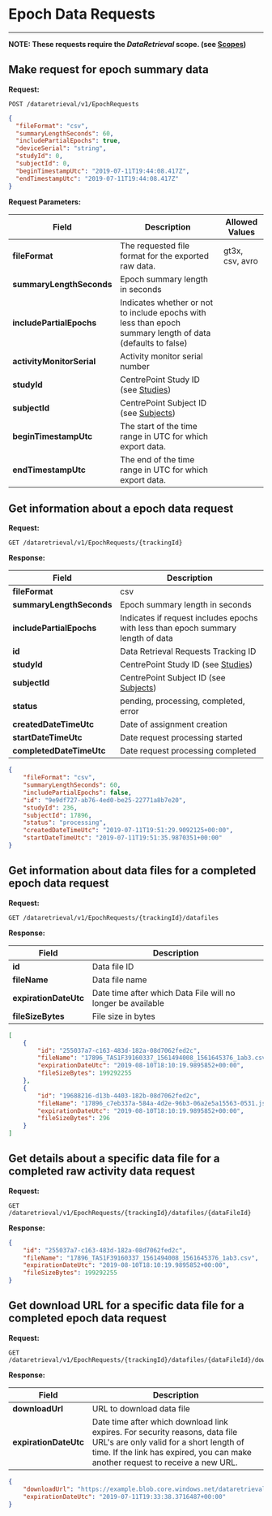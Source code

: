 # Epoch Data Requests

-----

**NOTE: These requests require the *DataRetrieval* scope. (see [Scopes](scopes.md))**

## Make request for epoch summary data

**Request:**

```http
POST /dataretrieval/v1/EpochRequests
```

```json
{
  "fileFormat": "csv",
  "summaryLengthSeconds": 60,
  "includePartialEpochs": true,
  "deviceSerial": "string",
  "studyId": 0,
  "subjectId": 0,
  "beginTimestampUtc": "2019-07-11T19:44:08.417Z",
  "endTimestampUtc": "2019-07-11T19:44:08.417Z"
}
```

**Request Parameters:**

|Field|Description|Allowed Values|
|-----|-----------|--------------|
|**fileFormat**|The requested file format for the exported raw data.|gt3x, csv, avro|
|**summaryLengthSeconds**|Epoch summary length in seconds|
|**includePartialEpochs**|Indicates whether or not to include epochs with less than epoch summary length of data (defaults to false)|
|**activityMonitorSerial**|Activity monitor serial number|
|**studyId**|CentrePoint Study ID (see [Studies](studies.md))||
|**subjectId**|CentrePoint Subject ID (see [Subjects](subjects.md))||
|**beginTimestampUtc**|The start of the time range in UTC for which export data.||
|**endTimestampUtc**|The end of the time range in UTC for which export data.||

## Get information about a epoch data request

**Request:**

```http
GET /dataretrieval/v1/EpochRequests/{trackingId}
```

**Response:**

|Field|Description|
|-----|-----------|
|**fileFormat**|csv|
|**summaryLengthSeconds**|Epoch summary length in seconds|
|**includePartialEpochs**|Indicates if request includes epochs with less than epoch summary length of data|
|**id**|Data Retrieval Requests Tracking ID|
|**studyId**|CentrePoint Study ID (see [Studies](studies.md))|
|**subjectId**|CentrePoint Subject ID (see [Subjects](subjects.md))|
|**status**|pending, processing, completed, error|
|**createdDateTimeUtc**|Date of assignment creation|
|**startDateTimeUtc**|Date request processing started|
|**completedDateTimeUtc**|Date request processing completed|

```json
{
    "fileFormat": "csv",
    "summaryLengthSeconds": 60,
    "includePartialEpochs": false,
    "id": "9e9df727-ab76-4ed0-be25-22771a8b7e20",
    "studyId": 236,
    "subjectId": 17896,
    "status": "processing",
    "createdDateTimeUtc": "2019-07-11T19:51:29.9092125+00:00",
    "startDateTimeUtc": "2019-07-11T19:51:35.9870351+00:00"
}
```

## Get information about data files for a completed epoch data request

**Request:**

```http
GET /dataretrieval/v1/EpochRequests/{trackingId}/datafiles
```

**Response:**

|Field|Description|
|-----|-----------|
|**id**|Data file ID|
|**fileName**|Data file name|
|**expirationDateUtc**|Date time after which Data File will no longer be available|
|**fileSizeBytes**|File size in bytes|

```json
[
    {
        "id": "255037a7-c163-483d-182a-08d7062fed2c",
        "fileName": "17896_TAS1F39160337_1561494008_1561645376_1ab3.csv",
        "expirationDateUtc": "2019-08-10T18:10:19.9895852+00:00",
        "fileSizeBytes": 199292255
    },
    {
        "id": "19688216-d13b-4403-182b-08d7062fed2c",
        "fileName": "17896_c7eb337a-584a-4d2e-96b3-06a2e5a15563-0531.json",
        "expirationDateUtc": "2019-08-10T18:10:19.9895852+00:00",
        "fileSizeBytes": 296
    }
]
```

## Get details about a specific data file for a completed raw activity data request

**Request:**

```http
GET /dataretrieval/v1/EpochRequests/{trackingId}/datafiles/{dataFileId}
```

**Response:**

```json
{
    "id": "255037a7-c163-483d-182a-08d7062fed2c",
    "fileName": "17896_TAS1F39160337_1561494008_1561645376_1ab3.csv",
    "expirationDateUtc": "2019-08-10T18:10:19.9895852+00:00",
    "fileSizeBytes": 199292255
}
```

## Get download URL for a specific data file for a completed epoch data request

**Request:**

```http
GET /dataretrieval/v1/EpochRequests/{trackingId}/datafiles/{dataFileId}/downloadurl
```

**Response:**

|Field|Description|
|-----|-----------|
|**downloadUrl**|URL to download data file|
|**expirationDateUtc**|Date time after which download link expires. For security reasons, data file URL's are only valid for a short length of time. If the link has expired, you can make another request to receive a new URL.|

```json
{
    "downloadUrl": "https://example.blob.core.windows.net/dataretrieval-study-0000000236/17896_c7eb337a-584a-4d2e-96b3-06a2e5a15563-3f1f_1.csv?sv=2018-03-28&sr=b&sig=ihKXpfo7s1AKdML7JjngT2heT6mILyAwV%2FNH2Rn6DyI%3D&st=2019-07-11T19%3A31%3A37Z&se=2019-07-11T19%3A33%3A38Z&sp=r&rscd=attachment%3B%20filename%3D17896_TAS1Z12345678_1561494008_1561645376_1ab3.csv",
    "expirationDateUtc": "2019-07-11T19:33:38.3716487+00:00"
}
```
